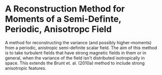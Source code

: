 # A Reconstruction Method for Moments of a Semi-Definte, Periodic, Anisotropc Field
A method for reconstructing the variance (and possibly higher-moments) from a periodic, anistropic semi-definite scalar field.
The aim of this method is to take turbulent fields that have strong magnetic fields in them or in general, when the variance of the
field isn't distributed isotropically in space. This extends the Brunt et. al. (2010a) method to include strong anisotropic features.

